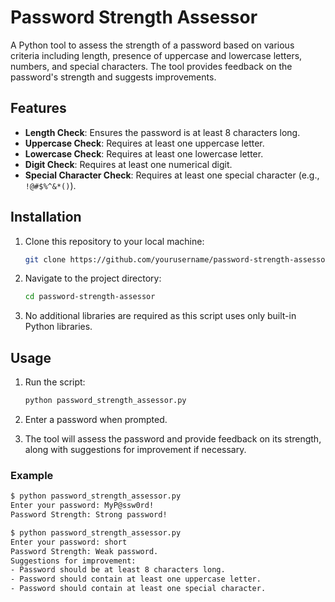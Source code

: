 # Password Strength Assessor

A Python tool to assess the strength of a password based on various criteria including length, presence of uppercase and lowercase letters, numbers, and special characters. The tool provides feedback on the password's strength and suggests improvements.

## Features

- **Length Check**: Ensures the password is at least 8 characters long.
- **Uppercase Check**: Requires at least one uppercase letter.
- **Lowercase Check**: Requires at least one lowercase letter.
- **Digit Check**: Requires at least one numerical digit.
- **Special Character Check**: Requires at least one special character (e.g., `!@#$%^&*()`).

## Installation

1. Clone this repository to your local machine:

    ```bash
    git clone https://github.com/yourusername/password-strength-assessor.git
    ```

2. Navigate to the project directory:

    ```bash
    cd password-strength-assessor
    ```

3. No additional libraries are required as this script uses only built-in Python libraries.

## Usage

1. Run the script:

    ```bash
    python password_strength_assessor.py
    ```

2. Enter a password when prompted.

3. The tool will assess the password and provide feedback on its strength, along with suggestions for improvement if necessary.

### Example

```bash
$ python password_strength_assessor.py
Enter your password: MyP@ssw0rd!
Password Strength: Strong password!

$ python password_strength_assessor.py
Enter your password: short
Password Strength: Weak password.
Suggestions for improvement:
- Password should be at least 8 characters long.
- Password should contain at least one uppercase letter.
- Password should contain at least one special character.
